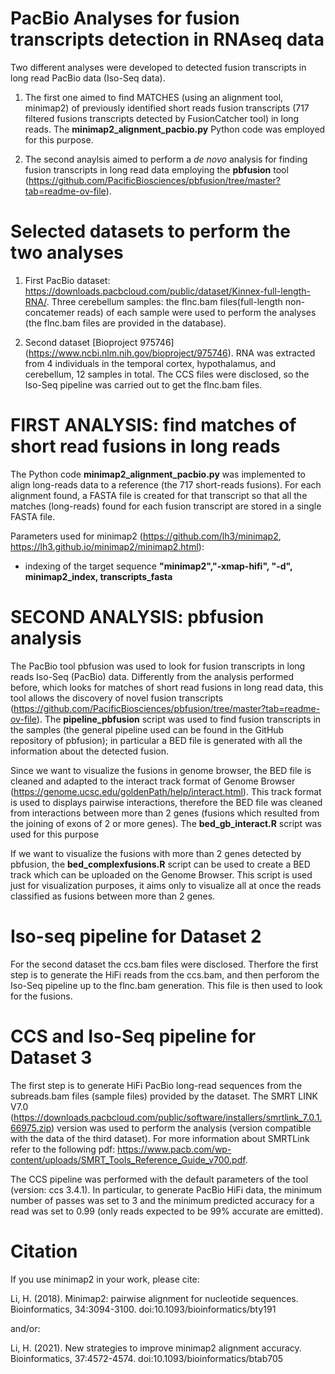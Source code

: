 # PacBio Analyses for fusion transcripts detection in RNAseq data

Two different analyses were developed to detected fusion transcripts in long read PacBio data (Iso-Seq data). 

1. The first one aimed to find MATCHES (using an alignment tool, minimap2) of previously identified short reads fusion transcripts (717 filtered fusions transcripts detected by FusionCatcher tool) in long reads. The __minimap2_alignment_pacbio.py__ Python code was employed for this purpose.

2. The second anaylsis aimed to perform a _de novo_ analysis for finding fusion transcripts in long read data employing the __pbfusion__ tool (https://github.com/PacificBiosciences/pbfusion/tree/master?tab=readme-ov-file).

# Selected datasets to perform the two analyses

1. First PacBio dataset: https://downloads.pacbcloud.com/public/dataset/Kinnex-full-length-RNA/. Three cerebellum samples: the flnc.bam files(full-length non-concatemer reads) of each sample were used to perform the analyses (the flnc.bam files are provided in the database).

2. Second dataset [Bioproject 975746] (https://www.ncbi.nlm.nih.gov/bioproject/975746). RNA was extracted from 4 individuals in the temporal cortex, hypothalamus, and cerebellum, 12 samples in total. The CCS files were disclosed, so the Iso-Seq pipeline was carried out to get the flnc.bam files.

# FIRST ANALYSIS: find matches of short read fusions in long reads

The Python code __minimap2_alignment_pacbio.py__ was implemented to align long-reads data to a reference (the 717 short-reads fusions). For each alignment found, a FASTA file is created for that transcript so that all the matches (long-reads) found for each fusion transcript are stored in a single FASTA file.

Parameters used for minimap2 (https://github.com/lh3/minimap2, https://lh3.github.io/minimap2/minimap2.html): 
* indexing of the target sequence
  __"minimap2","-xmap-hifi", "-d", minimap2_index, transcripts_fasta__

# SECOND ANALYSIS: pbfusion analysis

The PacBio tool pbfusion was used to look for fusion transcripts in long reads Iso-Seq (PacBio) data. Differently from the analysis performed before, which looks for matches of short read fusions in long read data, this tool allows the discovery of novel fusion transcripts (https://github.com/PacificBiosciences/pbfusion/tree/master?tab=readme-ov-file). 
The __pipeline_pbfusion__ script was used to find fusion transcripts in the samples (the general pipeline used can be found in the GitHub repository of pbfusion); in particular a BED file is generated with all the information about the detected fusion. 

Since we want to visualize the fusions in genome browser, the BED file is cleaned and adapted to the interact track format of Genome Browser (https://genome.ucsc.edu/goldenPath/help/interact.html). This track format is used to displays pairwise interactions, therefore the BED file was cleaned from interactions between more than 2 genes (fusions which resulted from the joining of exons of 2 or more genes). The __bed_gb_interact.R__ script was used for this purpose

If we want to visualize the fusions with more than 2 genes detected by pbfusion, the __bed_complexfusions.R__ script can be used to create a BED track which can be uploaded on the Genome Browser. This script is used just for visualization purposes, it aims only to visualize all at once the reads classified as fusions between more than 2 genes.

# Iso-seq pipeline for Dataset 2

For the second dataset the ccs.bam files were disclosed. Therfore the first step is to generate the HiFi reads from the ccs.bam, and then perforom the Iso-Seq pipeline up to the flnc.bam generation. This file is then used to look for the fusions.

# CCS and Iso-Seq pipeline for Dataset 3

The first step is to generate HiFi PacBio long-read sequences from the subreads.bam files (sample files) provided by the dataset. The SMRT LINK V7.0 (https://downloads.pacbcloud.com/public/software/installers/smrtlink_7.0.1.66975.zip) version was used to perform the analysis (version compatible with the data of the third dataset). For more information about SMRTLink refer to the following pdf: https://www.pacb.com/wp-content/uploads/SMRT_Tools_Reference_Guide_v700.pdf.  

The CCS pipeline was performed with the default parameters of the tool (version: ccs 3.4.1). In particular, to generate PacBio HiFi data, the minimum number of passes was set to 3 and the minimum predicted accuracy for a read was set to 0.99 (only reads expected to be 99% accurate are emitted). 

# Citation

If you use minimap2 in your work, please cite:

Li, H. (2018). Minimap2: pairwise alignment for nucleotide sequences. Bioinformatics, 34:3094-3100. doi:10.1093/bioinformatics/bty191

and/or:

Li, H. (2021). New strategies to improve minimap2 alignment accuracy. Bioinformatics, 37:4572-4574. doi:10.1093/bioinformatics/btab705

